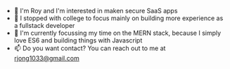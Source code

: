 - 👋 I'm Roy and I'm interested in maken secure SaaS apps 
- 👀 I stopped with college to focus mainly on building more experience as a fullstack developer 
- 🌱 I'm currently focussing my time on the MERN stack, because I simply love ES6 and building things with Javascript 
- 📫 Do you want contact? You can reach out to me at rjong1033@gmail.com 

<!---
royjong/royjong is a ✨ special ✨ repository because its `README.md` (this file) appears on your GitHub profile.
You can click the Preview link to take a look at your changes.
--->

